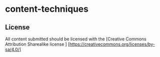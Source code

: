# content-techniques

## License
All content submitted should be licensed with the [Creative Commons Attribution Sharealike license ] [https://creativecommons.org/licenses/by-sa/4.0/]

